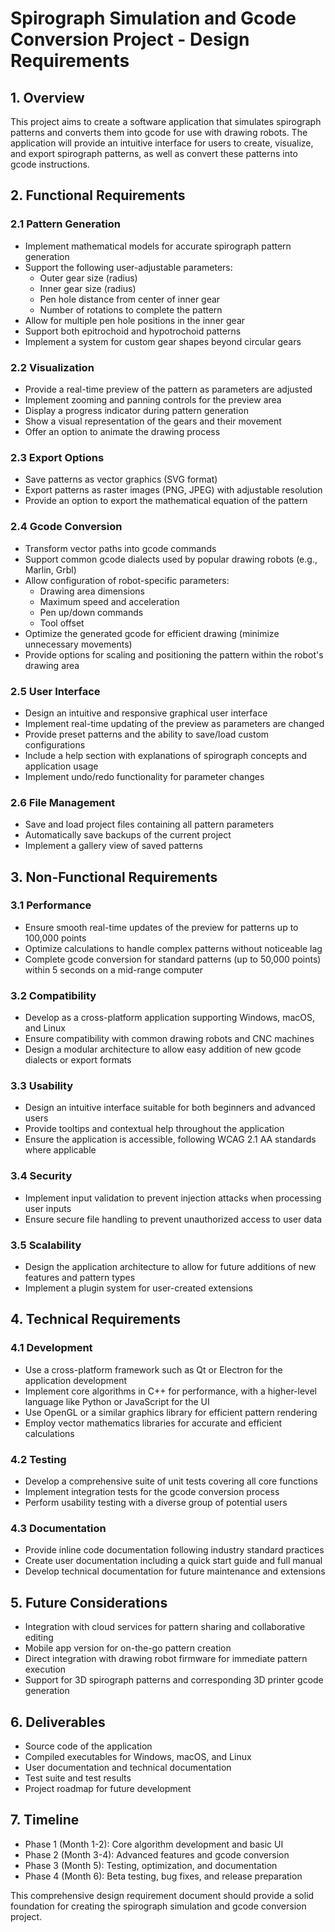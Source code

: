 # Spirograph Simulation and Gcode Conversion Project - Design Requirements

## 1. Overview
This project aims to create a software application that simulates spirograph patterns and converts them into gcode for use with drawing robots. The application will provide an intuitive interface for users to create, visualize, and export spirograph patterns, as well as convert these patterns into gcode instructions.

## 2. Functional Requirements

### 2.1 Pattern Generation
- Implement mathematical models for accurate spirograph pattern generation
- Support the following user-adjustable parameters:
  - Outer gear size (radius)
  - Inner gear size (radius)
  - Pen hole distance from center of inner gear
  - Number of rotations to complete the pattern
- Allow for multiple pen hole positions in the inner gear
- Support both epitrochoid and hypotrochoid patterns
- Implement a system for custom gear shapes beyond circular gears

### 2.2 Visualization
- Provide a real-time preview of the pattern as parameters are adjusted
- Implement zooming and panning controls for the preview area
- Display a progress indicator during pattern generation
- Show a visual representation of the gears and their movement
- Offer an option to animate the drawing process

### 2.3 Export Options
- Save patterns as vector graphics (SVG format)
- Export patterns as raster images (PNG, JPEG) with adjustable resolution
- Provide an option to export the mathematical equation of the pattern

### 2.4 Gcode Conversion
- Transform vector paths into gcode commands
- Support common gcode dialects used by popular drawing robots (e.g., Marlin, Grbl)
- Allow configuration of robot-specific parameters:
  - Drawing area dimensions
  - Maximum speed and acceleration
  - Pen up/down commands
  - Tool offset
- Optimize the generated gcode for efficient drawing (minimize unnecessary movements)
- Provide options for scaling and positioning the pattern within the robot's drawing area

### 2.5 User Interface
- Design an intuitive and responsive graphical user interface
- Implement real-time updating of the preview as parameters are changed
- Provide preset patterns and the ability to save/load custom configurations
- Include a help section with explanations of spirograph concepts and application usage
- Implement undo/redo functionality for parameter changes

### 2.6 File Management
- Save and load project files containing all pattern parameters
- Automatically save backups of the current project
- Implement a gallery view of saved patterns

## 3. Non-Functional Requirements

### 3.1 Performance
- Ensure smooth real-time updates of the preview for patterns up to 100,000 points
- Optimize calculations to handle complex patterns without noticeable lag
- Complete gcode conversion for standard patterns (up to 50,000 points) within 5 seconds on a mid-range computer

### 3.2 Compatibility
- Develop as a cross-platform application supporting Windows, macOS, and Linux
- Ensure compatibility with common drawing robots and CNC machines
- Design a modular architecture to allow easy addition of new gcode dialects or export formats

### 3.3 Usability
- Design an intuitive interface suitable for both beginners and advanced users
- Provide tooltips and contextual help throughout the application
- Ensure the application is accessible, following WCAG 2.1 AA standards where applicable

### 3.4 Security
- Implement input validation to prevent injection attacks when processing user inputs
- Ensure secure file handling to prevent unauthorized access to user data

### 3.5 Scalability
- Design the application architecture to allow for future additions of new features and pattern types
- Implement a plugin system for user-created extensions

## 4. Technical Requirements

### 4.1 Development
- Use a cross-platform framework such as Qt or Electron for the application development
- Implement core algorithms in C++ for performance, with a higher-level language like Python or JavaScript for the UI
- Use OpenGL or a similar graphics library for efficient pattern rendering
- Employ vector mathematics libraries for accurate and efficient calculations

### 4.2 Testing
- Develop a comprehensive suite of unit tests covering all core functions
- Implement integration tests for the gcode conversion process
- Perform usability testing with a diverse group of potential users

### 4.3 Documentation
- Provide inline code documentation following industry standard practices
- Create user documentation including a quick start guide and full manual
- Develop technical documentation for future maintenance and extensions

## 5. Future Considerations
- Integration with cloud services for pattern sharing and collaborative editing
- Mobile app version for on-the-go pattern creation
- Direct integration with drawing robot firmware for immediate pattern execution
- Support for 3D spirograph patterns and corresponding 3D printer gcode generation

## 6. Deliverables
- Source code of the application
- Compiled executables for Windows, macOS, and Linux
- User documentation and technical documentation
- Test suite and test results
- Project roadmap for future development

## 7. Timeline
- Phase 1 (Month 1-2): Core algorithm development and basic UI
- Phase 2 (Month 3-4): Advanced features and gcode conversion
- Phase 3 (Month 5): Testing, optimization, and documentation
- Phase 4 (Month 6): Beta testing, bug fixes, and release preparation

This comprehensive design requirement document should provide a solid foundation for creating the spirograph simulation and gcode conversion project.
